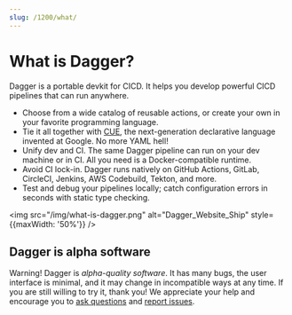 ```yaml
---
slug: /1200/what/
---
```


# What is Dagger?

Dagger is a portable devkit for CICD. It helps you develop powerful CICD pipelines that can run anywhere.

* Choose from a wide catalog of reusable actions, or create your own in your favorite programming language.
* Tie it all together with [CUE](https://cuelang.org), the next-generation declarative language invented at Google. No more YAML hell!
* Unify dev and CI. The same Dagger pipeline can run on your dev machine or in CI. All you need is a Docker-compatible runtime.
* Avoid CI lock-in. Dagger runs natively on GitHub Actions, GitLab, CircleCI, Jenkins, AWS Codebuild, Tekton, and more.
* Test and debug your pipelines locally; catch configuration errors in seconds with static type checking.

<img src="/img/what-is-dagger.png" alt="Dagger_Website_Ship" style={{maxWidth: '50%'}} />

## Dagger is alpha software

Warning! Dagger is _alpha-quality software_. It has many bugs, the user interface is minimal, and it may change in incompatible ways at any time. If you are still
willing to try it, thank you! We appreciate your help and encourage you to [ask
questions](https://github.com/dagger/dagger/discussions) and [report issues](https://github.com/dagger/dagger/issues).
